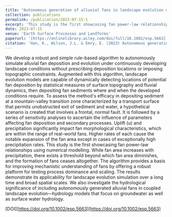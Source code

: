```yaml
---
title: "Autonomous generation of alluvial fans in landscape evolution models"
collection: publications
permalink: /publication/2023-07-15-1
excerpt: 'This study is the first showcasing fan power-law relationships using numerical modelling.'
date: 2023-07-15
venue: 'Earth Surface Processes and Landforms'
paperurl: '[https://onlinelibrary.wiley.com/doi/full/10.1002/esp.5663]'
citation: 'Han, K., Wilson, J.L. & Emry, E. (2023) Autonomous generation of alluvial fans in landscape evolution models. <i>Earth Surface Processes and Landforms</i>, 48(14), 2842–2863.'
---
```


We develop a robust and simple rule-based algorithm to autonomously simulate alluvial fan deposition and evolution under continuously developing landscape conditions without prescribing deposition locations or imposing topographic constraints. Augmented with this algorithm, landscape evolution models are capable of dynamically detecting locations of potential fan deposition by statistical measures of surface topography and fluvial dynamics, then depositing fan sediments where and when the developed conditions require. To assess the method's efficacy in depositing sediment at a mountain-valley transition zone characterized by a transport surface that permits unobstructed exit of sediment and water, a hypothetical scenario is created that involves a frontal, normal fault. It is followed by a series of sensitivity analyses to ascertain the influence of parameters affecting fan deposition and secondary processes. Uplift (u) and precipitation significantly impact fan morphological characteristics, which are within the range of real-world fans. Higher rates of each cause the notable expansion of the fan area except in cases of exceptionally high precipitation rates. This study is the first showcasing fan power-law relationships using numerical modelling. While fan area increases with precipitation, there exists a threshold beyond which fan area diminishes, and the formation of fans ceases altogether. The algorithm provides a basis for improving mechanistic understanding of fans by offering a robust platform for testing process dominance and scaling. The results demonstrate its applicability for landscape evolution simulation over a long time and broad spatial scales. We also investigate the hydrological significance of including autonomously generated alluvial fans in coupled landscape evolution—hydrology models that focus on groundwater as well as surface water hydrology.

[DOI][https://doi.org/10.1002/esp.5663](https://doi.org/10.1002/esp.5663)

